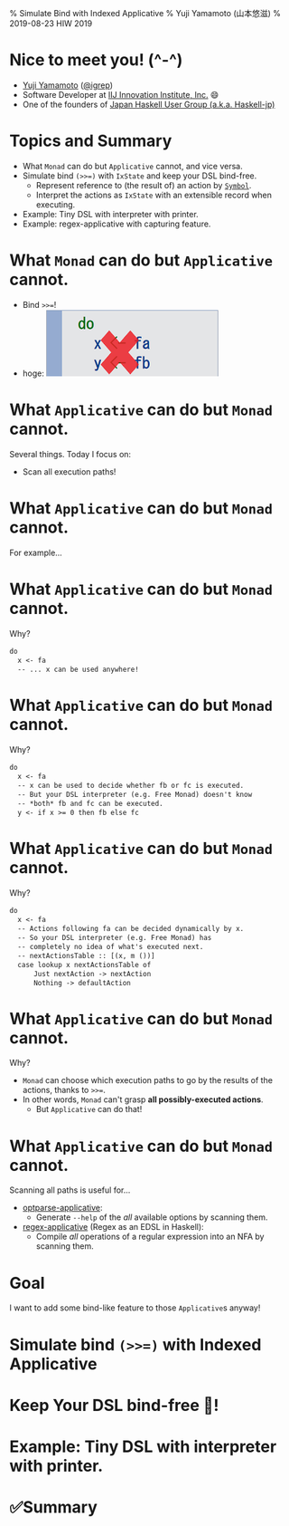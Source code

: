 % Simulate Bind with Indexed Applicative
% Yuji Yamamoto (山本悠滋)
% 2019-08-23 HIW 2019

# Nice to meet you! (\^-\^)

- [Yuji Yamamoto](https://twitter.com/igrep) ([\@igrep](https://twitter.com/igrep))
- Software Developer at [IIJ Innovation Institute, Inc.](https://www.iij-ii.co.jp/) 😄
- One of the founders of [Japan Haskell User Group (a.k.a. Haskell-jp)](https://haskell.jp/)

# Topics and Summary

- What `Monad` can do but `Applicative` cannot, and vice versa.
- Simulate bind `(>>=)` with `IxState` and keep your DSL bind-free.
    - Represent reference to (the result of) an action by [`Symbol`](http://hackage.haskell.org/package/base-4.12.0.0/docs/GHC-TypeLits.html#t:Symbol).
    - Interpret the actions as `IxState` with an extensible record when executing.
- Example: Tiny DSL with interpreter with printer.
- Example: regex-applicative with capturing feature.

# What `Monad` can do but `Applicative` cannot.

- Bind `>>=`!
- hoge: ![Applicative can't bind!](/imgs/2019-08-23-no-bind.png)

# What `Applicative` can do but `Monad` cannot.

Several things. Today I focus on:

- Scan all execution paths!

# What `Applicative` can do but `Monad` cannot.

For example...

# What `Applicative` can do but `Monad` cannot.

Why?

```
do
  x <- fa
  -- ... x can be used anywhere!
```

# What `Applicative` can do but `Monad` cannot.

Why?

```
do
  x <- fa
  -- x can be used to decide whether fb or fc is executed.
  -- But your DSL interpreter (e.g. Free Monad) doesn't know
  -- *both* fb and fc can be executed.
  y <- if x >= 0 then fb else fc
```

# What `Applicative` can do but `Monad` cannot.

Why?

```
do
  x <- fa
  -- Actions following fa can be decided dynamically by x.
  -- So your DSL interpreter (e.g. Free Monad) has
  -- completely no idea of what's executed next.
  -- nextActionsTable :: [(x, m ())]
  case lookup x nextActionsTable of
      Just nextAction -> nextAction
      Nothing -> defaultAction
```

# What `Applicative` can do but `Monad` cannot.

Why?

- `Monad` can choose which execution paths to go by the results of the actions, thanks to `>>=`.
- In other words, `Monad` can't grasp **all possibly-executed actions**.
    - But `Applicative` can do that!

# What `Applicative` can do but `Monad` cannot.

Scanning all paths is useful for...

- [optparse-applicative](http://hackage.haskell.org/package/optparse-applicative):
    - Generate `--help` of the *all* available options by scanning them.
- [regex-applicative](http://hackage.haskell.org/package/regex-applicative) (Regex as an EDSL in Haskell):
    - Compile *all* operations of a regular expression into an NFA by scanning them.

# Goal

I want to add some bind-like feature to those `Applicative`s anyway!

# Simulate bind `(>>=)` with Indexed Applicative

# Keep Your DSL bind-free 🚳!

# Example: Tiny DSL with interpreter with printer.

# ✅Summary
